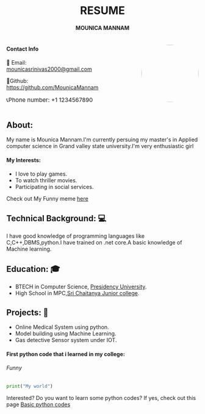 <h1 align="center">RESUME</h1>
<h4 align="center">MOUNICA MANNAM</h4>
<div style="display: flex; align-items: center;">
  <div style="flex: 1;">
    <p><h4>Contact Info</h4></p>
    <p style="font-size: 14px;"> &#x1F4E7; Email: <a href="mailto:mounicasrinivas2000@gmail.com">mounicasrinivas2000@gmail.com</a></p>
    <p style="font-size: 14px;">&#x1F419;Github: <a href="https://github.com/MounicaMannam">https://github.com/MounicaMannam</a></p>
    <p style="font-size: 15px;">&#x1F4DE;Phone number: +1 1234567890</p>
  </div>
  <div style="flex: 1; text-align: right;">
    <img src="https://www.pngitem.com/pimgs/m/146-1468479_my-profile-icon-blank-profile-picture-circle-hd.png"style="border-radius: 50%;" width="150" height="150" /></img>
  </div>
</div>

## About:
My name is Mounica Mannam.I'm currently persuing my master's in Applied computer science in Grand valley state university.I'm very enthusiastic girl 
#### My Interests:
- I love to play games.
- To watch thriller movies.
- Participating in social services.

Check out My Funny meme [here](https://quotesnhumor.com/wp-content/uploads/2015/07/Top-30-Very-Funny-Animals-Memes-Jokes.jpg)

## Technical Background: &#x1F4BB;
I have good knowledge of programming languages like C,C++,DBMS,python.I have trained on .net core.A basic knowledge of Machine learning.

## Education: &#x1F393;
- BTECH in Computer Science, [Presidency University](https://presidencyuniversity.in/).
- High School in MPC,[Sri Chaitanya Junior college](https://srichaitanya.net/).

## Projects: &#x1F4C2;

- Online Medical System using python.
- Model building using Machine Learning.
- Gas detective Sensor system under IOT.


#### First python code that i learned in my college:
###### Funny
```py
print("My world")
```
Interested? Do you want to learn some python codes?
If yes, check out this page [Basic python codes](https://www.stat.berkeley.edu/~spector/python.pdf)





